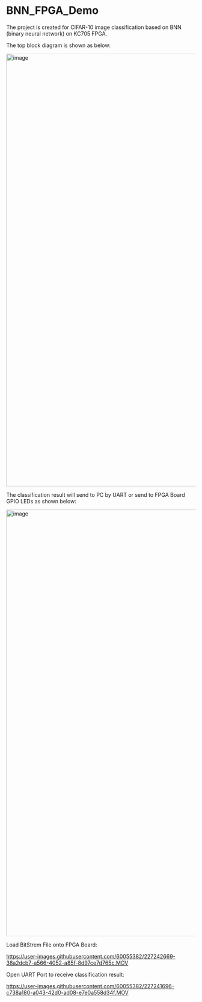 # BNN_FPGA_Demo
The project is created for CIFAR-10 image classification based on BNN (binary neural network) on KC705 FPGA.

The top block diagram is shown as below:

<img width="1148" alt="image" src="https://user-images.githubusercontent.com/60055382/227195497-2255aa79-fd5b-47af-bc3a-71c5c28dbab1.png">

The classification result will send to PC by UART or send to FPGA Board GPIO LEDs as shown below:

<img width="1132" alt="image" src="https://user-images.githubusercontent.com/60055382/227190906-5d092bf7-1342-4d80-b795-231c618f2224.png">

Load BitStrem File onto FPGA Board:

https://user-images.githubusercontent.com/60055382/227242669-38a2dcb7-a566-4052-a85f-8d97ce7d765c.MOV

Open UART Port to receive classification result:

https://user-images.githubusercontent.com/60055382/227241696-c738a180-a043-42d0-ad08-e7e0a558d34f.MOV


